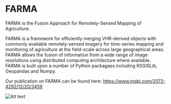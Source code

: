 # FARMA
FARMA is the Fusion Approach for Remotely-Sensed Mapping of Agriculture.

FARMA is a framework for efficiently merging VHR-derived objects with commonly available remotely-sensed imagery for time-series mapping and monitoring of agriculture at the field-scale across large geographical areas. FARMA allows the fusion of information from a wide range of image resolutions using distributed computing architecture where available. FARMA is built upon a number of Python packagaes including RSGISLib, Geopandas and Numpy.


Our publication on FARMA can be found here: https://www.mdpi.com/2072-4292/12/20/3459

![Alt text](https://github.com/nmt28/FARMA/blob/main/Logo.png?raw=true "Title")
